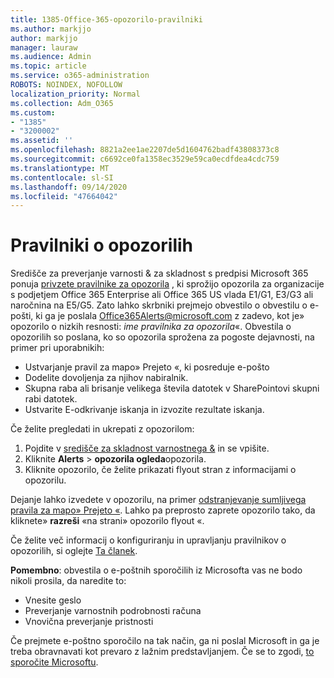 ```yaml
---
title: 1385-Office-365-opozorilo-pravilniki
ms.author: markjjo
author: markjjo
manager: lauraw
ms.audience: Admin
ms.topic: article
ms.service: o365-administration
ROBOTS: NOINDEX, NOFOLLOW
localization_priority: Normal
ms.collection: Adm_O365
ms.custom:
- "1385"
- "3200002"
ms.assetid: ''
ms.openlocfilehash: 8821a2ee1ae2207de5d1604762badf43808373c8
ms.sourcegitcommit: c6692ce0fa1358ec3529e59ca0ecdfdea4cdc759
ms.translationtype: MT
ms.contentlocale: sl-SI
ms.lasthandoff: 09/14/2020
ms.locfileid: "47664042"
---
```

# <a name="alert-policies"></a>Pravilniki o opozorilih

Središče za preverjanje varnosti & za skladnost s predpisi Microsoft 365 ponuja [privzete pravilnike za opozorila](https://docs.microsoft.com/microsoft-365/compliance/alert-policies#default-alert-policies) , ki sprožijo opozorila za organizacije s podjetjem Office 365 Enterprise ali Office 365 US vlada E1/G1, E3/G3 ali naročnina na E5/G5. Zato lahko skrbniki prejmejo obvestilo o obvestilu o e-pošti, ki ga je poslala Office365Alerts@microsoft.com z zadevo, kot je» opozorilo o nizkih resnosti: *ime pravilnika za opozorila*«. Obvestila o opozorilih so poslana, ko so opozorila sprožena za pogoste dejavnosti, na primer pri uporabnikih:

- Ustvarjanje pravil za mapo» Prejeto «, ki posreduje e-pošto
- Dodelite dovoljenja za njihov nabiralnik.
- Skupna raba ali brisanje velikega števila datotek v SharePointovi skupni rabi datotek.
- Ustvarite E-odkrivanje iskanja in izvozite rezultate iskanja.

Če želite pregledati in ukrepati z opozorilom:

1. Pojdite v [središče za skladnost varnostnega &](https://protection.office.com) in se vpišite.
2. Kliknite **Alerts**  >  **opozorila ogleda**opozorila.
3. Kliknite opozorilo, če želite prikazati flyout stran z informacijami o opozorilu.

Dejanje lahko izvedete v opozorilu, na primer [odstranjevanje sumljivega pravila za mapo» Prejeto «](https://docs.microsoft.com/microsoft-365/security/office-365-security/responding-to-a-compromised-email-account). Lahko pa preprosto zaprete opozorilo tako, da kliknete» **razreši** «na strani» opozorilo flyout «.

Če želite več informacij o konfiguriranju in upravljanju pravilnikov o opozorilih, si oglejte  [Ta članek](https://docs.microsoft.com/microsoft-365/compliance/alert-policies).

**Pomembno**: obvestila o e-poštnih sporočilih iz Microsofta vas ne bodo nikoli prosila, da naredite to:

- Vnesite geslo
- Preverjanje varnostnih podrobnosti računa
- Vnovična preverjanje pristnosti

Če prejmete e-poštno sporočilo na tak način, ga ni poslal Microsoft in ga je treba obravnavati kot prevaro z lažnim predstavljanjem. Če se to zgodi, [to sporočite Microsoftu](https://docs.microsoft.com/microsoft-365/security/office-365-security/report-junk-email-and-phishing-scams-in-outlook-on-the-web-eop).